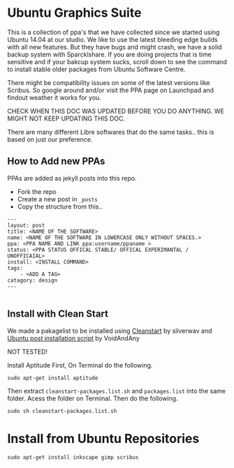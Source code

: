 Ubuntu Graphics Suite
=====================


This is a collection of ppa's that we have collected since we started using Ubuntu 14.04 at our studio. We like to use the latest bleeding edge builds with all new features. But they have bugs and might crash, we have a solid backup system with Sparcklshare. If you are doing projects that is time sensitive and if your bakcup system sucks, scroll down to see the command to install stable older packages from Ubuntu Software Centre.

There might be compatibility issues on some of the latest versions like Scribus. So google around and/or visit the PPA page on Launchpad and findout weather it works for you.

CHECK WHEN THIS DOC WAS UPDATED BEFORE YOU DO ANYTHING. WE MIGHT NOT KEEP UPDATING THIS DOC.

There are many different Libre softwares that do the same tasks.. this is based on just our preference.


## How to Add new PPAs

PPAs are added as jekyll posts into this repo.

- Fork the repo
- Create a new post in `_posts`
- Copy the structure from this..
```
---
layout: post
title: <NAME OF THE SOFTWARE>
name: <NAME OF THE SOFTWARE IN LOWERCASE ONLY WITHOUT SPACES.>
ppa: <PPA NAME AND LINK ppa:username/ppaname > 
status: <PPA STATUS OFFICAL STABLE/ OFFICAL EXPERIMANTAL / UNOFFICAIAL>
install: <INSTALL COMMAND>
tags:
    - <ADD A TAG>
catagory: design
---


```




## Install with Clean Start

We made a pakagelist to be installed using [Cleanstart](https://silverwav.wordpress.com/2010/03/18/a-cleanstart-for-your-new-ubuntu-install-packages-from-a-list/) by silverwav and [Ubuntu post installation script](http://voidandany.free.fr/index.php/installer-de-facon-automatique-une-liste-de-package-et-les-depots-associes/) by VoidAndAny 

NOT TESTED!

Install Aptitude First, On Terminal do the following.

`sudo apt-get install aptitude`

Then extract `cleanstart-packages.list.sh` and `packages.list` into the same folder. Acess the folder on Terminal. Then do the following.

`sudo sh cleanstart-packages.list.sh`


# Install from Ubuntu Repositories

```
sudo apt-get install inkscape gimp scribus 
